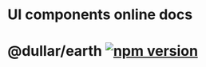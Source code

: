 
# UI components online docs

# @dullar/earth   [![npm version](https://badge.fury.io/js/@dullar%2Fearth.svg)](https://badge.fury.io/js/@dullar%2Fearth)